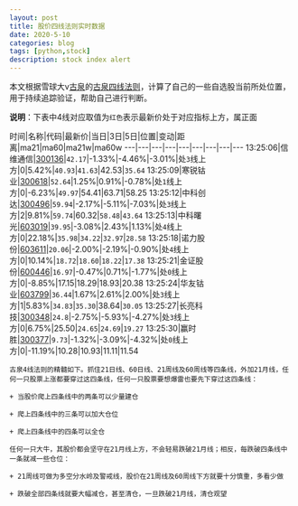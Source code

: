 ```yaml
---
layout: post
title: 股价四线法则实时数据
date: 2020-5-10
categories: blog
tags: [python,stock]
description: stock index alert
---
```



本文根据雪球大v[古泉](https://xueqiu.com/u/7148646888)的[古泉四线法则](https://xueqiu.com/7148646888/130498192)，计算了自己的一些自选股当前所处位置，用于持续追踪验证，帮助自己进行判断。

**说明**：下表中4线对应取值为`红色`表示最新价处于对应指标上方，属正面

时间|名称|代码|最新价|当日|3日|5日|位置|变动|距离|ma21|ma60|ma21w|ma60w
---|---|---|---|---|---|---|---|---
13:25:06|信维通信|[300136](https://xueqiu.com/S/SZ300136)|`42.17`|-1.33%|-4.46%|-3.01%|处`3`线上方|0|5.42%|`40.93`|`41.63`|42.53|`35.64`
13:25:09|寒锐钴业|[300618](https://xueqiu.com/S/SZ300618)|`52.64`|1.25%|0.91%|-0.78%|处`1`线上方|0|-6.23%|`49.97`|54.41|63.71|58.25
13:25:12|中科创达|[300496](https://xueqiu.com/S/SZ300496)|`59.94`|-2.17%|-5.11%|-7.03%|处`3`线上方|2|9.81%|`59.74`|60.32|`58.48`|`43.64`
13:25:13|中科曙光|[603019](https://xueqiu.com/S/SH603019)|`39.95`|-3.08%|2.43%|1.13%|处`4`线上方|0|22.18%|`35.98`|`34.22`|`32.97`|`28.58`
13:25:18|诺力股份|[603611](https://xueqiu.com/S/SH603611)|`20.06`|-2.00%|-2.19%|-0.90%|处`4`线上方|0|10.14%|`18.72`|`18.60`|`18.22`|`17.38`
13:25:21|金证股份|[600446](https://xueqiu.com/S/SH600446)|`16.97`|-0.47%|0.71%|-1.77%|处`0`线上方|0|-8.85%|17.15|18.29|18.93|20.38
13:25:24|华友钴业|[603799](https://xueqiu.com/S/SH603799)|`36.44`|1.67%|2.61%|2.00%|处`3`线上方|1|5.83%|`34.83`|`35.30`|38.64|`30.05`
13:25:27|长亮科技|[300348](https://xueqiu.com/S/SZ300348)|`24.8`|-2.75%|-5.93%|-4.27%|处`3`线上方|0|6.75%|25.50|`24.65`|`24.69`|`19.27`
13:25:30|赢时胜|[300377](https://xueqiu.com/S/SZ300377)|`9.73`|-1.32%|-3.09%|-4.32%|处`0`线上方|0|-11.19%|10.28|10.93|11.11|11.54

```
古泉4线法则的精髓如下。抓住21日线、60日线、21周线及60周线等四条线，外加21月线，任何一只股票上涨都要穿过这四条线，任何一只股票要想爆雷也要先下穿过这四条线：

+ 当股价爬上四条线中的两条可以少量建仓

+ 爬上四条线中的三条可以加大仓位

+ 爬上四条线中的四条可以全仓

任何一只大牛，其股价都会坚守在21月线上方，不会轻易跌破21月线；相反，每跌破四条线中一条就减一些仓位：

+ 21周线可做为多空分水岭及警戒线，股价在21周线及60周线下方就要十分慎重，多看少做

+ 跌破全部四条线就要大幅减仓，甚至清仓，一旦跌破21月线，清仓观望
```